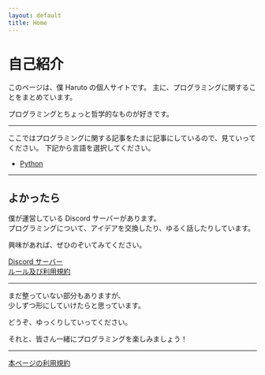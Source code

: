 ```yaml
---
layout: default
title: Home
---
```


# 自己紹介

このページは、僕 Haruto の個人サイトです。
主に、プログラミングに関することをまとめています。

プログラミングとちょっと哲学的なものが好きです。

---

ここではプログラミングに関する記事をたまに記事にしているので、見ていってください。
下記から言語を選択してください。<br>
- [Python](https://haruto-ooki.github.io/coding-languages/Python/index.html)

---

## よかったら

僕が運営している Discord サーバーがあります。  
プログラミングについて、アイデアを交換したり、ゆるく話したりしています。

興味があれば、ぜひのぞいてみてください。

[Discord サーバー](https://discord.gg/deWZATS6eM)<br>
[ルール及び利用規約](https://haruto-ooki.github.io/Discode/server-info.html)

---

まだ整っていない部分もありますが、  
少しずつ形にしていけたらと思っています。

どうぞ、ゆっくりしていってください。

それと、皆さん一緒にプログラミングを楽しみましょう！

---

[本ページの利用規約](https://haruto-ooki.github.io/Website/terms.html)